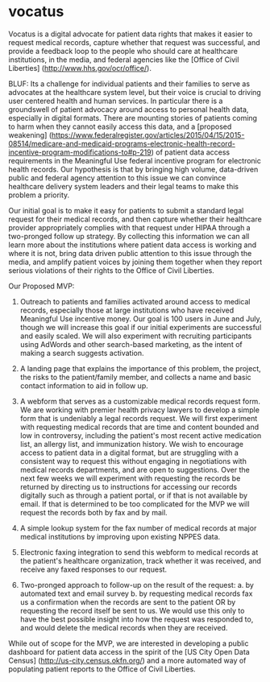 # vocatus
Vocatus is a digital advocate for patient data rights that makes it easier to request medical records, capture whether that request was successful, and provide a feedback loop to the people who should care at healthcare institutions, in the media, and federal agencies like the [Office of Civil Liberties] (http://www.hhs.gov/ocr/office/). 

BLUF: Its a challenge for individual patients and their families to serve as advocates at the healthcare system level, but their voice is crucial to driving user centered health and human services. In particular there is a groundswell of patient advocacy around access to personal health data, especially in digital formats. There are mounting stories of patients coming to harm when they cannot easily access this data, and a [proposed weakening] (https://www.federalregister.gov/articles/2015/04/15/2015-08514/medicare-and-medicaid-programs-electronic-health-record-incentive-program-modifications-to#p-219) of patient data access requirements in the Meaningful Use federal incentive program for electronic health records. Our hypothesis is that by bringing high volume, data-driven public and federal agency attention to this issue we can convince healthcare delivery system leaders and their legal teams to make this problem a priority. 

Our initial goal is to make it easy for patients to submit a standard legal request for their medical records, and then capture whether their healthcare provider appropriately complies with that request under HIPAA through a two-pronged follow up strategy. By collecting this information we can all learn more about the institutions where patient data access is working and where it is not, bring data driven public attention to this issue through the media, and amplify patient voices by joining them together when they report serious violations of their rights to the Office of Civil Liberties. 

Our Proposed MVP:

1. Outreach to patients and families activated around access to medical records, especially those at large institutions who have received Meaningful Use incentive money. Our goal is 100 users in June and July, though we will increase this goal if our initial experiments are successful and easily scaled. We will also experiment with recruiting participants using AdWords and other search-based marketing, as the intent of making a search suggests activation. 

2. A landing page that explains the importance of this problem, the project, the risks to the patient/family member, and collects a name and basic contact information to aid in follow up. 

3. A webform that serves as a customizable medical records request form. We are working with premier health privacy lawyers to develop a simple form that is undeniably a legal records request. We will first experiment with requesting medical records that are time and content bounded and low in controversy, including the patient's most recent active medication list, an allergy list, and immunization history. We wish to encourage access to patient data in a digital format, but are struggling with a consistent way to request this without engaging in negotiations with medical records departments, and are open to suggestions. Over the next few weeks we will experiment with requesting the records be returned by directing us to instructions for accessing our records digitally such as through a patient portal, or if that is not available by email. If that is determined to be too complicated for the MVP we will request the records both by fax and by mail. 

4. A simple lookup system for the fax number of medical records at major medical institutions by improving upon existing NPPES data. 

5. Electronic faxing integration to send this webform to medical records at the patient's healthcare organization, track whether it was received, and receive any faxed responses to our request. 

6. Two-pronged approach to follow-up on the result of the request: a. by automated text and email survey b. by requesting medical records fax us a confirmation when the records are sent to the patient OR by requesting the record itself be sent to us. We would use this only to have the best possible insight into how the request was responded to, and would delete the medical records when they are received.  

While out of scope for the MVP, we are interested in developing a public dashboard for patient data access in the spirit of the [US City Open Data Census] (http://us-city.census.okfn.org/) and a more automated way of populating patient reports to the Office of Civil Liberties. 




